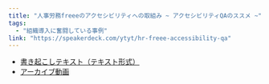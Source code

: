 ```yaml
---
title: "人事労務freeeのアクセシビリティへの取組み ~ アクセシビリティQAのススメ ~"
tags:
  - "組織導入に奮闘している事例"
link: "https://speakerdeck.com/ytyt/hr-freee-accessibility-qa"
---
```


- [書き起こしテキスト（テキスト形式）](https://accfes.com/2019/files/slides/accfes2019_special_freee.txt)
- [アーカイブ動画](https://www.youtube.com/watch?v=dwwvy4X7XA0)
